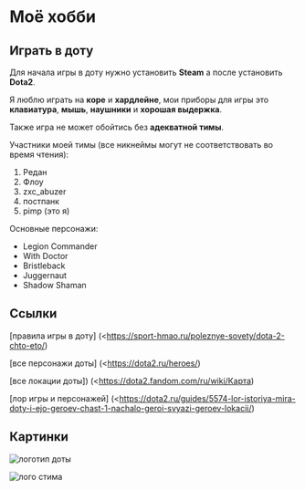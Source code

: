 # Моё хобби

## Играть в доту

Для начала игры в доту нужно установить **Steam** а после установить **Dota2**.

Я люблю играть на **коре** и **хардлейне**, мои приборы для игры это **клавиатура**, **мышь**, **наушники** и **хорошая выдержка**.

Также игра не может обойтись без **адекватной тимы**.

Участники моей тимы (все никнеймы могут не соответствовать во время чтения):

1. Редан
2. Флоу
3. zxc_abuzer
4. постпанк
5. pimp (это я)

Основные персонажи:

* Legion Commander
* With Doctor
* Bristleback
* Juggernaut
* Shadow Shaman

## Ссылки
[правила игры в доту] (<https://sport-hmao.ru/poleznye-sovety/dota-2-chto-eto/)

[все персонажи доты] (<https://dota2.ru/heroes/)

[все локации доты]) (<https://dota2.fandom.com/ru/wiki/Карта)

[лор игры и персонажей] (<https://dota2.ru/guides/5574-lor-istoriya-mira-doty-i-ejo-geroev-chast-1-nachalo-geroi-svyazi-geroev-lokacii/)

## Картинки

![логотип доты](https://i.ytimg.com/vi/e4waurq_4c0/maxresdefault.jpg)

![лого стима](https://www.digiseller.ru/preview/356187/p1_3518729_cea7e844.jpg)
